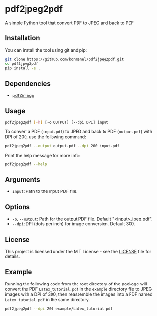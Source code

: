 # pdf2jpeg2pdf
A simple Python tool that convert PDF to JPEG and back to PDF

## Installation
You can install the tool using git and pip:

```bash
git clone https://github.com/konmenel/pdf2jpeg2pdf.git
cd pdf2jpeg2pdf
pip install -e .
```

## Dependencies
- [pdf2image](https://pypi.org/project/pdf2image/)

## Usage
```bash
pdf2jpeg2pdf [-h] [-o OUTPUT] [--dpi DPI] input
```

To convert a PDF (`input.pdf`) to JPEG and back to PDF (`output.pdf`) with DPI of 200, use the following command:

```bash
pdf2jpeg2pdf --output output.pdf --dpi 200 input.pdf
```

Print the help message for more info:

```bash
pdf2jpeg2pdf --help
```

## Arguments
- `input`: Path to the input PDF file.

## Options
- `-o`, `--output`: Path for the output PDF file. Default "\<input\>_jpeg.pdf".
- `--dpi`: DPI (dots per inch) for image conversion. Default 300.

## License
This project is licensed under the MIT License - see the [LICENSE](https://github.com/konmenel/pdf2jpeg2pdf/blob/main/LICENSE) file for details.

## Example
Running the following code from the root directory of the package will convert the PDF `Latex_tutorial.pdf` in the `example` directory file to JPEG images with a DPI of 300, then reassemble the images into a PDF named `Latex_tutorial.pdf` in the same directory.

```bash
pdf2jpeg2pdf --dpi 200 example/Latex_tutorial.pdf
```
